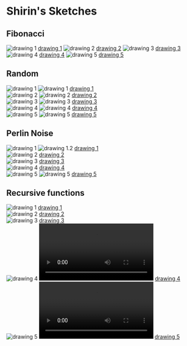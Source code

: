 # Shirin's Sketches

## Fibonacci
![drawing 1](Shirin/plotdevice/output1.png)
[drawing 1](Shirin/plotdevice/drawing1.pv)
![drawing 2](Shirin/plotdevice/output2.png)
[drawing 2](Shirin/plotdevice/drawing2.pv)
![drawing 3](Shirin/plotdevice/output3.png)
[drawing 3](Shirin/plotdevice/drawing3.pv)
![drawing 4](Shirin/plotdevice/output4.png)
[drawing 4](Shirin/plotdevice/drawing4.pv)
![drawing 5](Shirin/plotdevice/output5.png)
[drawing 5](Shirin/plotdevice/drawing5.pv)
## Random
![drawing 1](Shirin/random/1.png)
![drawing 1](Shirin/random/1.2.png)
[drawing 1](Shirin/random/1.pv)<br/>
![drawing 2](Shirin/random/2.png)
![drawing 2](Shirin/random/2.2.png)
[drawing 2](Shirin/random/2.pv)<br/>
![drawing 3](Shirin/random/3.png)
![drawing 3](Shirin/random/3.2.png)
[drawing 3](Shirin/random/3.pv)<br/>
![drawing 4](Shirin/random/4.png)
![drawing 4](Shirin/random/4.2.png)
[drawing 4](Shirin/random/4.pv)<br/>
![drawing 5](Shirin/random/5.png)
![drawing 5](Shirin/random/5.2.png)
[drawing 5](Shirin/random/5.pv)

## Perlin Noise
![drawing 1](Shirin/noise/1.gif)
![drawing 1.2](Shirin/noise/2.gif)
[drawing 1](Shirin/noise/drawing1.pv)<br/>
![drawing 2](Shirin/noise/2.png)
[drawing 2](Shirin/noise/drawing2.pv)<br/>
![drawing 3](Shirin/noise/3.png)
[drawing 3](Shirin/noise/drawing3.pv)<br/>
![drawing 4](Shirin/noise/4.png)
[drawing 4](Shirin/noise/drawing4.pv)<br/>
![drawing 5](Shirin/noise/5.2.gif)
![drawing 5](Shirin/noise/5.gif)
[drawing 5](Shirin/noise/drawing5.pv)

## Recursive functions
![drawing 1](Shirin/rf/2.png)
[drawing 1](Shirin/rf/2.pv)<br/>
![drawing 2](Shirin/rf/3.png)
[drawing 2](Shirin/rf/3.pv)<br/>
![drawing 3](Shirin/rf/4.png)
[drawing 3](Shirin/rf/4.pv)<br/>
![drawing 4](Shirin/rf/5.gif)
![movie 4](Shirin/rf/5.mov)
[drawing 4](Shirin/rf/5.pv) <br/>
![drawing 5](Shirin/rf/6.gif)
![movie 5](Shirin/rf/6.mov)
[drawing 5](Shirin/rf/6.pv)        
